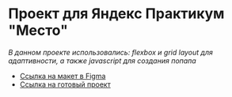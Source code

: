 # Проект для Яндекс Практикум "Место"

*В данном проекте использовались: flexbox и grid layout для адаптивности, а также javascript для создания попапа*


* [Ссылка на макет в Figma](https://www.figma.com/file/StZjf8HnoeLdiXS7dYrLAh/JavaScript.-Sprint-4)
* [Ссылка на готовый проект](https://karinamaulitova.github.io/mesto-russia/)
